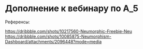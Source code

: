 # Дополнение к вебинару по А_5

Референсы:

https://dribbble.com/shots/10217560-Neumorphic-Freebie-Neu
https://dribbble.com/shots/10085875-Neumorphism-Dashboard/attachments/2096448?mode=media
